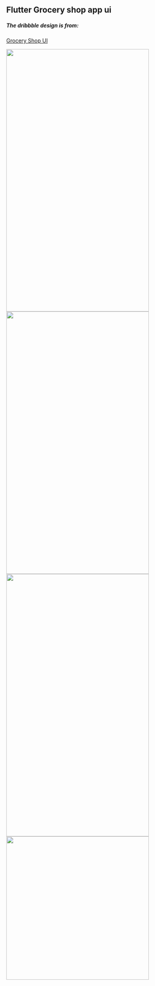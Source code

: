 ## Flutter Grocery shop app ui

##### The dribbble design is from: 
[Grocery Shop UI](https://dribbble.com/shots/18876097-Grocery-Shop-UI "Grocery Shop UI")

<img src="https://i.imgur.com/8EfKm8h.png" 
     width="378" 
     height="692" /> <img src="https://i.imgur.com/9h3RlAm.png" 
     width="378" 
     height="692" /> <img src="https://i.imgur.com/QWsHU8Q.png" 
     width="378" 
     height="692" /> 
     <img width=378 src=https://s4.gifyu.com/images/screen-capture4d810cd08a36ac9c.gif />
    
     



